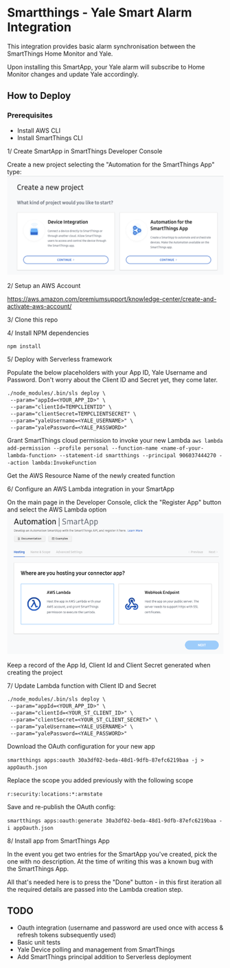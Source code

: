 # Smartthings - Yale Smart Alarm Integration

This integration provides basic alarm synchronisation between the SmartThings Home Monitor and Yale.

Upon installing this SmartApp, your Yale alarm will subscribe to Home Monitor changes and update Yale accordingly.

## How to Deploy

### Prerequisites
* Install AWS CLI
* Install SmartThings CLI

1/ Create SmartApp in SmartThings Developer Console

Create a new project selecting the "Automation for the SmartThings App" type:
![Project Type](images/smartapp1.png "Project Type")

2/ Setup an AWS Account

https://aws.amazon.com/premiumsupport/knowledge-center/create-and-activate-aws-account/

3/ Clone this repo

4/ Install NPM dependencies
```
npm install
```

5/ Deploy with Serverless framework

Populate the below placeholders with your App ID, Yale Username and Password. Don't worry about the Client ID and Secret yet, they come later.
```
./node_modules/.bin/sls deploy \
 --param="appId=<YOUR_APP_ID>" \
 --param="clientId=TEMPCLIENTID" \
 --param="clientSecret=TEMPCLIENTSECRET" \
 --param="yaleUsername=<YALE_USERNAME>" \
 --param="yalePassword=<YALE_PASSWORD>"
```
Grant SmartThings cloud permission to invoke your new Lambda
`aws lambda add-permission --profile personal --function-name <name-of-your-lambda-function> --statement-id smartthings --principal 906037444270 --action lambda:InvokeFunction`

Get the AWS Resource Name of the newly created function

6/ Configure an AWS Lambda integration in your SmartApp

On the main page in the Developer Console, click the "Register App" button and select the AWS Lambda option
![AWS Lambda](images/smartapp2.png "AWS Lambda")

Keep a record of the App Id, Client Id and Client Secret generated when creating the project

7/ Update Lambda function with Client ID and Secret

```
./node_modules/.bin/sls deploy \
 --param="appId=<YOUR_APP_ID>" \
 --param="clientId=<YOUR_ST_CLIENT_ID>" \
 --param="clientSecret=<YOUR_ST_CLIENT_SECRET>" \
 --param="yaleUsername=<YALE_USERNAME>" \
 --param="yalePassword=<YALE_PASSWORD>"
```

Download the OAuth configuration for your new app

`smartthings apps:oauth 30a3df02-beda-48d1-9dfb-87efc6219baa -j > appOauth.json`

Replace the scope you added previously with the following scope

`r:security:locations:*:armstate`

Save and re-publish the OAuth config:

`smartthings apps:oauth:generate 30a3df02-beda-48d1-9dfb-87efc6219baa -i appOauth.json`

8/ Install app from SmartThings App

In the event you get two entries for the SmartApp you've created, pick the one with no description. At the time of writing this was a known bug with the SmartThings App.

All that's needed here is to press the "Done" button - in this first iteration all the required details are passed into the Lambda creation step.

## TODO

* Oauth integration (username and password are used once with access & refresh tokens subsequently used)
* Basic unit tests
* Yale Device polling and management from SmartThings
* Add SmartThings principal addition to Serverless deployment